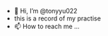 - 👋 Hi, I’m @tonyyu022
- this is a record of my practise
- 📫 How to reach me ...

<!---
tonyyu022/tonyyu022 is a ✨ special ✨ repository because its `README.md` (this file) appears on your GitHub profile.
You can click the Preview link to take a look at your changes.
--->
